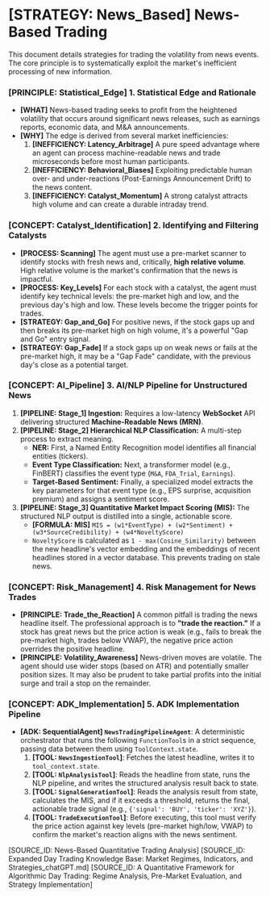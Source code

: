 # [STRATEGY: News_Based] News-Based Trading

This document details strategies for trading the volatility from news events. The core principle is to systematically exploit the market's inefficient processing of new information.

### [PRINCIPLE: Statistical_Edge] 1. Statistical Edge and Rationale

- **[WHAT]** News-based trading seeks to profit from the heightened volatility that occurs around significant news releases, such as earnings reports, economic data, and M&A announcements.
- **[WHY]** The edge is derived from several market inefficiencies:
    1. **[INEFFICIENCY: Latency_Arbitrage]** A pure speed advantage where an agent can process machine-readable news and trade microseconds before most human participants.
    2. **[INEFFICIENCY: Behavioral_Biases]** Exploiting predictable human over- and under-reactions (Post-Earnings Announcement Drift) to the news content.
    3. **[INEFFICIENCY: Catalyst_Momentum]** A strong catalyst attracts high volume and can create a durable intraday trend.

### [CONCEPT: Catalyst_Identification] 2. Identifying and Filtering Catalysts

- **[PROCESS: Scanning]** The agent must use a pre-market scanner to identify stocks with fresh news and, critically, **high relative volume**. High relative volume is the market's confirmation that the news is impactful.
- **[PROCESS: Key_Levels]** For each stock with a catalyst, the agent must identify key technical levels: the pre-market high and low, and the previous day's high and low. These levels become the trigger points for trades.
- **[STRATEGY: Gap_and_Go]** For positive news, if the stock gaps up and then breaks its pre-market high on high volume, it's a powerful "Gap and Go" entry signal.
- **[STRATEGY: Gap_Fade]** If a stock gaps up on weak news or fails at the pre-market high, it may be a "Gap Fade" candidate, with the previous day's close as a potential target.

### [CONCEPT: AI_Pipeline] 3. AI/NLP Pipeline for Unstructured News

1. **[PIPELINE: Stage_1] Ingestion:** Requires a low-latency **WebSocket** API delivering structured **Machine-Readable News (MRN)**.
2. **[PIPELINE: Stage_2] Hierarchical NLP Classification:** A multi-step process to extract meaning.
    - **NER:** First, a Named Entity Recognition model identifies all financial entities (tickers).
    - **Event Type Classification:** Next, a transformer model (e.g., FinBERT) classifies the event type (`M&A`, `FDA_Trial`, `Earnings`).
    - **Target-Based Sentiment:** Finally, a specialized model extracts the key parameters for that event type (e.g., EPS surprise, acquisition premium) and assigns a sentiment score.
3. **[PIPELINE: Stage_3] Quantitative Market Impact Scoring (MIS):** The structured NLP output is distilled into a single, actionable score.
    - **[FORMULA: MIS]** `MIS = (w1*EventType) + (w2*Sentiment) + (w3*SourceCredibility) + (w4*NoveltyScore)`
    - `NoveltyScore` is calculated as `1 - max(Cosine_Similarity)` between the new headline's vector embedding and the embeddings of recent headlines stored in a vector database. This prevents trading on stale news.

### [CONCEPT: Risk_Management] 4. Risk Management for News Trades

- **[PRINCIPLE: Trade_the_Reaction]** A common pitfall is trading the news headline itself. The professional approach is to **"trade the reaction."** If a stock has great news but the price action is weak (e.g., fails to break the pre-market high, trades below VWAP), the negative price action overrides the positive headline.
- **[PRINCIPLE: Volatility_Awareness]** News-driven moves are volatile. The agent should use wider stops (based on ATR) and potentially smaller position sizes. It may also be prudent to take partial profits into the initial surge and trail a stop on the remainder.

### [CONCEPT: ADK_Implementation] 5. ADK Implementation Pipeline

- **[ADK: SequentialAgent] `NewsTradingPipelineAgent`**: A deterministic orchestrator that runs the following `FunctionTool`s in a strict sequence, passing data between them using `ToolContext.state`.
    1. **[TOOL: `NewsIngestionTool`]**: Fetches the latest headline, writes it to `tool_context.state`.
    2. **[TOOL: `NlpAnalysisTool`]**: Reads the headline from state, runs the NLP pipeline, and writes the structured analysis result back to state.
    3. **[TOOL: `SignalGenerationTool`]**: Reads the analysis result from state, calculates the MIS, and if it exceeds a threshold, returns the final, actionable trade signal (e.g., `{'signal': 'BUY', 'ticker': 'XYZ'}`).
    4. **[TOOL: `TradeExecutionTool`]**: Before executing, this tool must verify the price action against key levels (pre-market high/low, VWAP) to confirm the market's reaction aligns with the news sentiment.

[SOURCE_ID: News-Based Quantitative Trading Analysis]
[SOURCE_ID: Expanded Day Trading Knowledge Base: Market Regimes, Indicators, and Strategies_chatGPT.md]
[SOURCE_ID: A Quantitative Framework for Algorithmic Day Trading: Regime Analysis, Pre-Market Evaluation, and Strategy Implementation]
